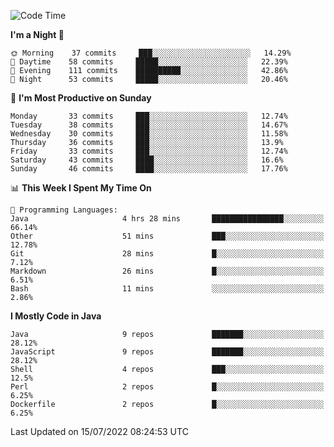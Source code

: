 <!--START_SECTION:waka-->
![Code Time](http://img.shields.io/badge/Code%20Time-0%20secs-blue)

**I'm a Night 🦉** 

```text
🌞 Morning    37 commits     ███░░░░░░░░░░░░░░░░░░░░░░   14.29% 
🌆 Daytime    58 commits     █████░░░░░░░░░░░░░░░░░░░░   22.39% 
🌃 Evening    111 commits    ██████████░░░░░░░░░░░░░░░   42.86% 
🌙 Night      53 commits     █████░░░░░░░░░░░░░░░░░░░░   20.46%

```
📅 **I'm Most Productive on Sunday** 

```text
Monday       33 commits     ███░░░░░░░░░░░░░░░░░░░░░░   12.74% 
Tuesday      38 commits     ███░░░░░░░░░░░░░░░░░░░░░░   14.67% 
Wednesday    30 commits     ███░░░░░░░░░░░░░░░░░░░░░░   11.58% 
Thursday     36 commits     ███░░░░░░░░░░░░░░░░░░░░░░   13.9% 
Friday       33 commits     ███░░░░░░░░░░░░░░░░░░░░░░   12.74% 
Saturday     43 commits     ████░░░░░░░░░░░░░░░░░░░░░   16.6% 
Sunday       46 commits     ████░░░░░░░░░░░░░░░░░░░░░   17.76%

```


📊 **This Week I Spent My Time On** 

```text
💬 Programming Languages: 
Java                     4 hrs 28 mins       ████████████████░░░░░░░░░   66.14% 
Other                    51 mins             ███░░░░░░░░░░░░░░░░░░░░░░   12.78% 
Git                      28 mins             █░░░░░░░░░░░░░░░░░░░░░░░░   7.12% 
Markdown                 26 mins             █░░░░░░░░░░░░░░░░░░░░░░░░   6.51% 
Bash                     11 mins             ░░░░░░░░░░░░░░░░░░░░░░░░░   2.86%

```

**I Mostly Code in Java** 

```text
Java                     9 repos             ███████░░░░░░░░░░░░░░░░░░   28.12% 
JavaScript               9 repos             ███████░░░░░░░░░░░░░░░░░░   28.12% 
Shell                    4 repos             ███░░░░░░░░░░░░░░░░░░░░░░   12.5% 
Perl                     2 repos             █░░░░░░░░░░░░░░░░░░░░░░░░   6.25% 
Dockerfile               2 repos             █░░░░░░░░░░░░░░░░░░░░░░░░   6.25%

```



 Last Updated on 15/07/2022 08:24:53 UTC
<!--END_SECTION:waka-->
